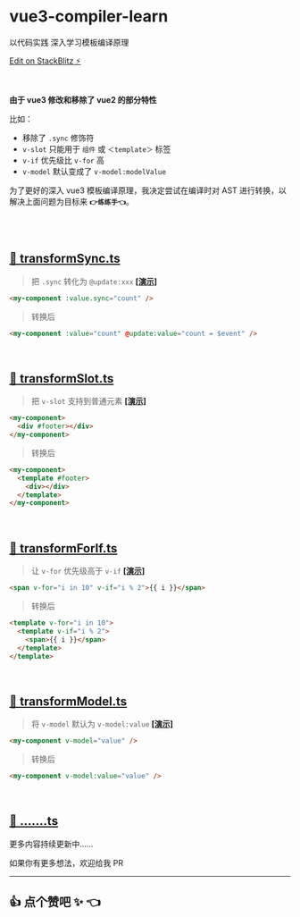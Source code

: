 # vue3-compiler-learn

以代码实践 深入学习模板编译原理

[Edit on StackBlitz ⚡️](https://stackblitz.com/edit/vitejs-vite-jnw48c?file=src%2FApp.vue&terminal=dev)

<br />

**由于 vue3 修改和移除了 vue2 的部分特性**

比如：

- 移除了 `.sync` 修饰符
- `v-slot` 只能用于 `组件` 或 `＜template＞` 标签
- `v-if` 优先级比 `v-for` 高
- `v-model` 默认变成了 `v-model:modelValue`

为了更好的深入 vue3 模板编译原理，我决定尝试在编译时对 AST 进行转换，以解决上面问题为目标来 **`👉练练手👈`**。

<br /><br />

## [📄 transformSync.ts](https://github.com/huodoushigemi/vue3-compiler-learn/blob/main/transformSync.ts)

> 把 `.sync` 转化为 `@update:xxx` [**[演示]**](https://stackblitz.com/edit/vitejs-vite-jnw48c?file=src%2FApp.vue%3AL23)

```html
<my-component :value.sync="count" />
```

> 转换后

```html
<my-component :value="count" @update:value="count = $event" />
```

<br />

## [📄 transformSlot.ts](https://github.com/huodoushigemi/vue3-compiler-learn/blob/main/transformSlot.ts)

> 把 `v-slot` 支持到普通元素 [**[演示]**](https://stackblitz.com/edit/vitejs-vite-jnw48c?file=src%2FApp.vue%3AL20)

```html
<my-component>
  <div #footer></div>
</my-component>
```

> 转换后

```html
<my-component>
  <template #footer>
    <div></div>
  </template>
</my-component>
```

<br />

## [📄 transformForIf.ts](https://github.com/huodoushigemi/vue3-compiler-learn/blob/main/transformForIf.ts)

> 让 `v-for` 优先级高于 `v-if` [**[演示]**](https://stackblitz.com/edit/vitejs-vite-jnw48c?file=src%2Fcomponents%2FTestForIf.vue)

```html
<span v-for="i in 10" v-if="i % 2">{{ i }}</span>
```

> 转换后

```html
<template v-for="i in 10">
  <template v-if="i % 2">
    <span>{{ i }}</span>
  </template>
</template>
```

<br />

## [📄 transformModel.ts](https://github.com/huodoushigemi/vue3-compiler-learn/blob/main/transformModel.ts)

> 将 `v-model` 默认为 `v-model:value` [**[演示]**](https://stackblitz.com/edit/vitejs-vite-jnw48c?file=src%2FApp.vue%3AL29,src%2Fcomponents%2FTestModel.vue)

```html
<my-component v-model="value" />
```

> 转换后

```html
<my-component v-model:value="value" />
```

<br />

## [📄 …….ts]()

更多内容持续更新中……

如果你有更多想法，欢迎给我 PR

---

## 👍 点个赞吧 ✨ 👈
